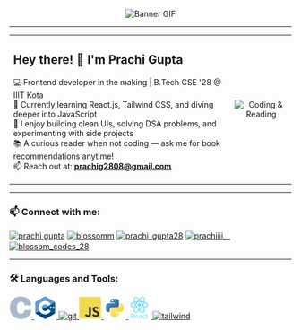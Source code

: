 <!-- Top Banner GIF -->
<p align="center">
  <img src="https://i.pinimg.com/originals/ee/e0/c1/eee0c1dc806da44930fc6eb26b94a737.gif" alt="Banner GIF" width="600" />
</p>

---

<!-- About Me with side image -->
<table>
  <tr>
    <td>

<h2>Hey there! 👋 I'm Prachi Gupta</h2>

💻 Frontend developer in the making | B.Tech CSE '28 @ IIIT Kota  
🌱 Currently learning React.js, Tailwind CSS, and diving deeper into JavaScript  
🚀 I enjoy building clean UIs, solving DSA problems, and experimenting with side projects  
📚 A curious reader when not coding — ask me for book recommendations anytime!  
📫 Reach out at: **prachig2808@gmail.com**

</td>

<td align="center">
  <img src="https://i.pinimg.com/736x/2f/8d/9b/2f8d9ba304fd2f47f6b4e2cc258fbb62.jpg" alt="Coding & Reading" width="250" />
</td>
</tr>
</table>

---

### 📫 Connect with me:

<p align="left">
<a href="https://www.linkedin.com/in/prachi-gupta2808/" target="blank"><img align="center" src="https://raw.githubusercontent.com/rahuldkjain/github-profile-readme-generator/master/src/images/icons/Social/linked-in-alt.svg" alt="prachi gupta" height="30" width="40" /></a>
<a href="https://www.codechef.com/users/blossomm" target="blank"><img align="center" src="https://cdn.jsdelivr.net/npm/simple-icons@3.1.0/icons/codechef.svg" alt="blossomm" height="30" width="40" /></a>
<a href="https://codeforces.com/profile/prachi_gupta28" target="blank"><img align="center" src="https://raw.githubusercontent.com/rahuldkjain/github-profile-readme-generator/master/src/images/icons/Social/codeforces.svg" alt="prachi_gupta28" height="30" width="40" /></a>
<a href="https://www.leetcode.com/prachiiii__" target="blank"><img align="center" src="https://raw.githubusercontent.com/rahuldkjain/github-profile-readme-generator/master/src/images/icons/Social/leet-code.svg" alt="prachiiii__" height="30" width="40" /></a>
<a href="https://auth.geeksforgeeks.org/user/blossom_codes_28" target="blank"><img align="center" src="https://raw.githubusercontent.com/rahuldkjain/github-profile-readme-generator/master/src/images/icons/Social/geeks-for-geeks.svg" alt="blossom_codes_28" height="30" width="40" /></a>
</p>

---

### 🛠️ Languages and Tools:

<p align="left"> 
  <a href="https://www.cprogramming.com/" target="_blank" rel="noreferrer"> 
    <img src="https://raw.githubusercontent.com/devicons/devicon/master/icons/c/c-original.svg" alt="c" width="40" height="40"/> 
  </a> 
  <a href="https://www.w3schools.com/cpp/" target="_blank" rel="noreferrer"> 
    <img src="https://raw.githubusercontent.com/devicons/devicon/master/icons/cplusplus/cplusplus-original.svg" alt="cplusplus" width="40" height="40"/> 
  </a> 
  <a href="https://git-scm.com/" target="_blank" rel="noreferrer"> 
    <img src="https://www.vectorlogo.zone/logos/git-scm/git-scm-icon.svg" alt="git" width="40" height="40"/> 
  </a> 
  <a href="https://developer.mozilla.org/en-US/docs/Web/JavaScript" target="_blank" rel="noreferrer"> 
    <img src="https://raw.githubusercontent.com/devicons/devicon/master/icons/javascript/javascript-original.svg" alt="javascript" width="40" height="40"/> 
  </a> 
  <a href="https://www.python.org" target="_blank" rel="noreferrer"> 
    <img src="https://raw.githubusercontent.com/devicons/devicon/master/icons/python/python-original.svg" alt="python" width="40" height="40"/> 
  </a> 
  <a href="https://reactjs.org/" target="_blank" rel="noreferrer"> 
    <img src="https://raw.githubusercontent.com/devicons/devicon/master/icons/react/react-original-wordmark.svg" alt="react" width="40" height="40"/> 
  </a> 
  <a href="https://tailwindcss.com/" target="_blank" rel="noreferrer"> 
    <img src="https://www.vectorlogo.zone/logos/tailwindcss/tailwindcss-icon.svg" alt="tailwind" width="40" height="40"/> 
  </a> 
</p>
